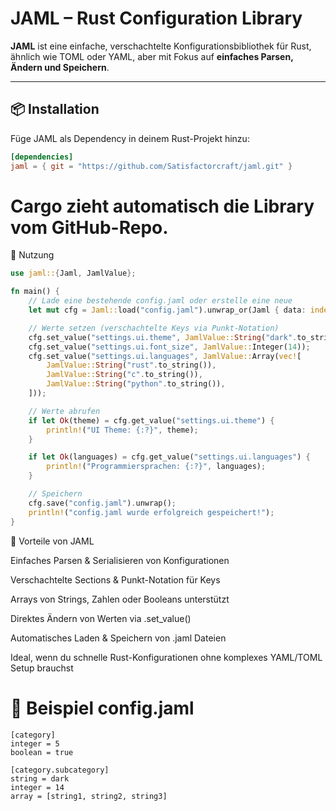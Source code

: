 # JAML – Rust Configuration Library

**JAML** ist eine einfache, verschachtelte Konfigurationsbibliothek für Rust, ähnlich wie TOML oder YAML, aber mit Fokus auf **einfaches Parsen, Ändern und Speichern**.

---

## 📦 Installation

Füge JAML als Dependency in deinem Rust-Projekt hinzu:

```toml
[dependencies]
jaml = { git = "https://github.com/Satisfactorcraft/jaml.git" }
```

# Cargo zieht automatisch die Library vom GitHub-Repo.

🚀 Nutzung
```rs
use jaml::{Jaml, JamlValue};

fn main() {
    // Lade eine bestehende config.jaml oder erstelle eine neue
    let mut cfg = Jaml::load("config.jaml").unwrap_or(Jaml { data: indexmap::IndexMap::new() });

    // Werte setzen (verschachtelte Keys via Punkt-Notation)
    cfg.set_value("settings.ui.theme", JamlValue::String("dark".to_string()));
    cfg.set_value("settings.ui.font_size", JamlValue::Integer(14));
    cfg.set_value("settings.ui.languages", JamlValue::Array(vec![
        JamlValue::String("rust".to_string()),
        JamlValue::String("c".to_string()),
        JamlValue::String("python".to_string()),
    ]));

    // Werte abrufen
    if let Ok(theme) = cfg.get_value("settings.ui.theme") {
        println!("UI Theme: {:?}", theme);
    }

    if let Ok(languages) = cfg.get_value("settings.ui.languages") {
        println!("Programmiersprachen: {:?}", languages);
    }

    // Speichern
    cfg.save("config.jaml").unwrap();
    println!("config.jaml wurde erfolgreich gespeichert!");
}
```
🔹 Vorteile von JAML

Einfaches Parsen & Serialisieren von Konfigurationen

Verschachtelte Sections & Punkt-Notation für Keys

Arrays von Strings, Zahlen oder Booleans unterstützt

Direktes Ändern von Werten via .set_value()

Automatisches Laden & Speichern von .jaml Dateien

Ideal, wenn du schnelle Rust-Konfigurationen ohne komplexes YAML/TOML Setup brauchst

# 📁 Beispiel config.jaml
```
[category]
integer = 5
boolean = true

[category.subcategory]
string = dark
integer = 14
array = [string1, string2, string3]
```
